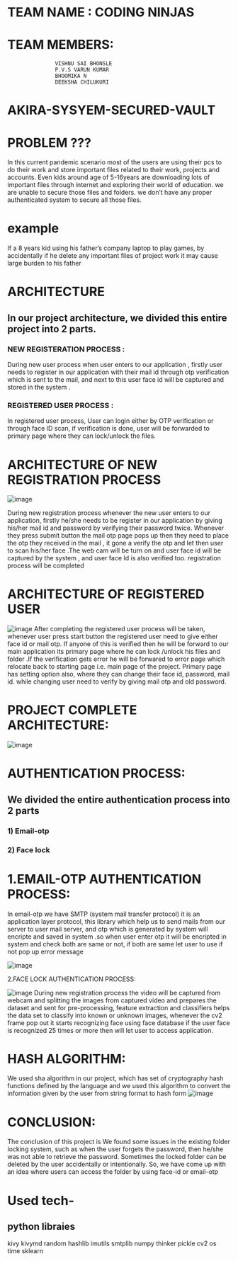 # TEAM NAME : CODING NINJAS 

# TEAM MEMBERS:
                   VISHNU SAI BHONSLE
                   P.V.S VARUN KUMAR
                   BHOOMIKA N
                   DEEKSHA CHILUKURI


# AKIRA-SYSYEM-SECURED-VAULT

# PROBLEM ???

In this current pandemic scenario most of the users are using their pcs to do their work and store important files related to their work, projects and accounts.
Even kids around age of 5-16years are downloading lots of important files through internet and exploring their world of education. 
we are unable to secure those  files and  folders. we don’t have any proper authenticated system to secure all those files. 

# example
If a 8 years kid using his father’s company laptop to play games, by accidentally if he delete any important files of project work it may cause large burden to his father 

# ARCHITECTURE
## In our project architecture, we divided this entire project into 2 parts. 
### NEW REGISTERATION PROCESS : 
During new user process when user enters to our application , firstly user needs to register in our application with their mail id through otp verification which is sent to the mail, and next to this user face id will be captured and stored in the system .
### REGISTERED USER PROCESS : 
In registered user process, User can login either by OTP verification or through face ID scan, if verification is done, user will be forwarded to primary page where they can lock/unlock the files.

# ARCHITECTURE OF NEW REGISTRATION PROCESS 

![image](https://drive.google.com/uc?export=view&id=1l3SIjEJ83i4HHWUu073OkavGJ9n4iBwZ)

During new registration process whenever the new user enters to our
application, firstly he/she needs to be register in our application by giving
his/her mail id and password by verifying their password twice. Whenever they
press submit button the mail otp page pops up then they need to place the otp
they received in the mail , it gone a verify the otp and let then user to scan
his/her face .The web cam will be turn on and user face id will be captured by
the system , and user face Id is also verified too. registration process will be
completed

# ARCHITECTURE OF REGISTERED USER 

![image](https://drive.google.com/uc?export=view&id=1B0iS6k3KXzIByRZ1acH7CQEu0s87AeLE)
After completing the registered user process will be taken, whenever user press
start button the registered user need to give either face id or mail otp. If anyone
of this is verified then he will be forward to our main application its primary
page where he can lock /unlock his files and folder .If the verification gets error
he will be forwared to error page which relocate back to starting page i.e. main
page of the project. Primary page has setting option also, where they can change
their face id, password, mail id. while changing user need to verify by giving
mail otp and old password.

# PROJECT COMPLETE ARCHITECTURE: 

![image](https://drive.google.com/uc?export=view&id=1N6GIMP_5YC9Nb67g04koFchjWZf_BGjR)

# AUTHENTICATION PROCESS:
## We divided the entire authentication process into 2 parts
### 1) Email-otp
### 2) Face lock

# 1.EMAIL-OTP AUTHENTICATION PROCESS:

In email-otp we have SMTP (system mail transfer protocol) it is an application
layer protocol, this library which help us to send mails from our server to user
mail server, and otp which is generated by system will encripte and saved in
system .so when user enter otp it will be encripted in system and check both
are same or not, if both are same let user to use if not pop up error message

![image](https://drive.google.com/uc?export=view&id=19oYIRxXOdIVBHhg7wJ8h3d0MyIdGSA-8)



2.FACE LOCK AUTHENTICATION PROCESS:

![image](https://drive.google.com/uc?export=view&id=1fWVbs4-7qbcwcNoiQK_sVZrS1nWrMNyP)
During new registration process the video will be captured from webcam and
splitting the images from captured video and prepares the dataset and sent for
pre-processing, feature extraction and classifiers helps the data set to classify
into known or unknown images, whenever the cv2 frame pop out it starts
recognizing face using face database if the user face is recognized 25 times or
more then will let user to access application.

# HASH ALGORITHM:
We used sha algorithm in our project, which has set of cryptography hash
functions defined by the language and we used this algorithm to convert the
information given by the user from string format to hash form
![image](https://drive.google.com/uc?export=view&id=1z_jAgqPrvwOyGX-Rd4rS20l2w6_U-zsp)

# CONCLUSION:
The conclusion of this project is We found some issues in the
existing folder locking system, such as when the user forgets the
password, then he/she was not able to retrieve the password.
Sometimes the locked folder can be deleted by the user accidentally
or intentionally. So, we have come up with an idea where users can
access the folder by using face-id or email-otp

# Used tech-
## python libraies
kivy
kivymd
random
hashlib
imutils 
smtplib
numpy 
thinker
pickle
cv2
os
time
sklearn



